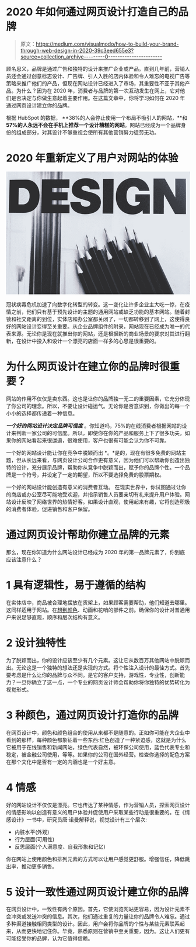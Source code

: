 # 2020 年如何通过网页设计打造自己的品牌

> 原文：<https://medium.com/visualmodo/how-to-build-your-brand-through-web-design-in-2020-39c3eed655e3?source=collection_archive---------0----------------------->

顾名思义，品牌是通过广告和独特的设计来推广企业或产品。直到几年前，营销人员还会通过创意标志设计、广告牌、引人入胜的店内体验和令人难忘的电视广告等策略来推广他们的产品，但现在网站设计已经进入了市场，其重要性不亚于其他产品。为什么？因为在 2020 年，消费者与品牌的第一次互动发生在网上，它对他们是否决定与你做生意起着主要作用。在这篇文章中，你将学习如何在 2020 年通过网页设计建立你的品牌。

根据 HubSpot 的数据， **38%的人会停止使用一个布局不吸引人的网站，**和 **57%的人永远不会在手机上推荐一个设计糟糕的网站**。网站已经成为一个品牌身份的组成部分，对其设计不够重视会使所有其他营销努力徒劳无功。

# 2020 年重新定义了用户对网站的体验

![](img/4be9b6c9a1b9b0f6b47f9f18ac387731.png)

冠状病毒危机加速了向数字化转型的转变。这一变化让许多企业主大吃一惊，在疫情之前，他们只有基于预先设计的主题的通用网站或缺乏功能的基本网站。随着封锁和社交距离的到位，实体店和办公室都关闭了，一切都转移到了网上，这使得良好的网站设计变得至关重要。从企业品牌组件的附录，网站现在已经成为唯一的代表来源。无论你是现在就推出你的网站，还是根据新的商业场景的要求对其进行翻新，在设计中投入和设计一个漂亮的店面一样多的心思是很重要的。

# 为什么网页设计在建立你的品牌时很重要？

网站的作用不仅仅是卖东西。这也是让你的品牌独一无二的重要因素，它充分体现了你公司的理念。所以，不要让设计碰运气。无论你是否意识到，你做出的每一个小小的选择都传递着一种信息。

***一个好的网站设计决定品牌可信度*** 。你知道吗，75%的在线消费者根据网站的设计来判断一家公司的可信度。所以，即使你在你的产品和服务上下了很多功夫，如果你的网站看起来很邋遢，很难使用，客户也很有可能会认为你不可靠。

一个好的网站设计能让你在竞争中脱颖而出 *。*是的，现在有很多免费的网站主题，但从长远来看，与网页设计公司合作更有意义，因为他们可以帮助你创造出独特的设计，充分展示品牌，帮助你从竞争中脱颖而出，赋予你的品牌个性。一个品牌是一个符号，并设定了一定的期望，所以不要选择免费的股票期权。

一个好的网站设计能创造有意义的消费者互动。 在现实世界中，你试图通过让你的商店或办公室尽可能地受欢迎，并指示销售人员要亲切有礼来提升用户体验。网站设计反映了网络世界的热情好客。如果设计直观，使用起来有趣，它将创造积极的消费者体验，促进销售和客户保留。

# 通过网页设计帮助你建立品牌的元素

那么，现在你知道为什么网站设计已经成为 2020 年的第一品牌元素了，你到底应该注意什么？

# 1 具有逻辑性，易于遵循的结构

在实体店中，商品被合理地摆放在货架上，如果顾客需要帮助，他们知道去哪里。这同样适用于网站。在[想到颜色](https://visualmodo.com/psychology-into-logo-designing/)、动画和花哨的部件之前。确保你的设计对普通用户来说足够直观，顺序和层次结构有意义。

# 2 设计独特性

为了脱颖而出，你的设计应该至少有几个元素。这让它从数百万其他网站中脱颖而出。无论这是一个独特的想法还是实现的方式。将个性注入设计的最佳方式。首先要考虑是什么让你的品牌与众不同。是它的客户支持，游戏性，专业性，创新能力？一旦你确立了这一点，一个专业的网页设计师会帮助你将你独特的优势转化为视觉形式。

# 3 种颜色，通过网页设计打造你的品牌

在网页设计中，颜色和颜色组合的使用从来都不是随意的。正如你可能在大企业中看到的那样，每种颜色都象征着一些东西:红色创造了一种紧迫感，这就是为什么它被用于在线销售和新闻网站，绿色代表自然，被环保公司使用，蓝色代表专业和稳定，被金融公司使用，等等。如果你的公司在国外经营。检查你选择的配色方案在那个文化中是否有一定的内涵也是一个好主意。

# 4 情感

好的网站设计不仅仅是漂亮。它也传达了某种情感，作为营销人员，探索网页设计的情感影响以创造有意义的用户体验并促使用户采取某些行动是很重要的。在《情感设计》一书中，研究员唐·诺曼解释说，视觉设计有三个层次:

*   内脏水平(外观)
*   行为层面(可用性)
*   反思层面(个人满意度、自我形象和记忆)

你在网站上使用颜色和排列元素的方式可以让用户感觉更舒服。增强信任，降低跳出率，推动更多销售。

# 5 设计一致性通过网页设计建立你的品牌

在网页设计中，一致性有两个原因。首先，它使浏览网站更容易，因为设计元素不会冲突或发送冲突的信息。其次，他们通过重复的力量让你的品牌令人难忘。通过多种渠道接触相同类型的设计。因此，用户会将你品牌的个性与某些元素联系起来，从而更快地记住你。毕竟，熟悉原则在营销中至关重要，因为。这让人们更有可能接受你的品牌，认为它值得信赖。